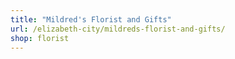 ```yaml
---
title: "Mildred's Florist and Gifts"
url: /elizabeth-city/mildreds-florist-and-gifts/
shop: florist
---
```


